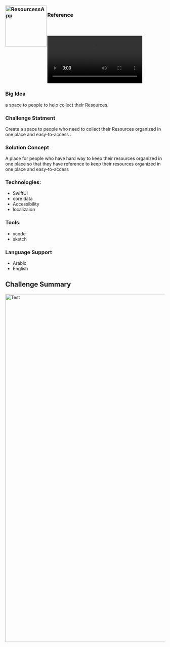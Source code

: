 
 <!-- PROJECT LOGO -->
<div>
<h3><img align="left" width="130" height="130" alt="ResourcessApp" src="https://user-images.githubusercontent.com/89946063/212541231-c845727f-1487-4f4f-ad75-86f3bbdc5cea.png"> <br/> Reference <br/>
  <br/> <br/> </h3>   
 </div>   
 


<video src="https://vimeo.com/789425500" controls="controls" style="max-width: 730px;">
</video>

### Big Idea
a space to people to help collect their Resources.

### Challenge Statment
Create a space to people who need to collect their Resources organized in one place and easy-to-access .


### Solution Concept
A place for people who have hard way to keep their resources organized in one place so that they have reference to keep their resources organized in one place and easy-to-access

### Technologies: 
 - SwiftUI
 - core data
 - Accessibility
 - localizaion 
 
### Tools: 
 - xcode
 - sketch

### Language Support
- Arabic
- English

## Challenge Summary
<p align="center">
</p>

<img width="1100" alt="Test " src="https://user-images.githubusercontent.com/89946063/212541431-ac1d5b78-ae14-4f7b-a989-d6338810500f.png">
